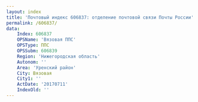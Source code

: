 ```yaml
---
layout: index
title: 'Почтовый индекс 606837: отделение почтовой связи Почты России'
permalink: /606837/
data:
    Index: 606837
    OPSName: 'Вязовая ППС'
    OPSType: ППС
    OPSSubm: 606839
    Region: 'Нижегородская область'
    Autonom: ''
    Area: 'Уренский район'
    City: Вязовая
    City1: ''
    ActDate: '20170711'
    IndexOld: ''
---
```

